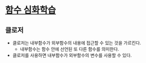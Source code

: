 # [함수 심화학습](https://ko.javascript.info/advanced-functions)

## 클로저 
- 클로저는 내부함수가 외부함수의 내용에 접근할 수 있는 것을 가르킨다.
  - 내부함수는 함수 안에 선언된 또 다른 함수를 의미한다. 
- 클로저를 사용하면 내부함수가 외부함수의 변수를 사용할 수 있다.
